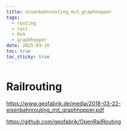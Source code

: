 ```yaml
---
title: eisenbahnrouting_mit_graphhopper
tags:
  - routing
  - rail
  - Osm
  - graphhopper
date: 2025-03-16
toc: true
toc_sticky: true
---
```


# Railrouting

https://www.geofabrik.de/media/2018-03-22-eisenbahnrouting_mit_graphhopper.pdf

https://github.com/geofabrik/OpenRailRouting

